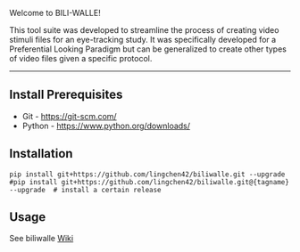Welcome to BILI-WALLE!

This tool suite was developed to streamline the process of creating video stimuli files for an eye-tracking study. It was specifically developed for a Preferential Looking Paradigm but can be generalized to create other types of video files given a specific protocol. 

---
## Install Prerequisites
* Git - https://git-scm.com/
* Python - https://www.python.org/downloads/

## Installation
```
pip install git+https://github.com/lingchen42/biliwalle.git --upgrade
#pip install git+https://github.com/lingchen42/biliwalle.git@{tagname} --upgrade  # install a certain release
```

## Usage
See biliwalle [Wiki](https://github.com/lingchen42/biliwalle/wiki)
